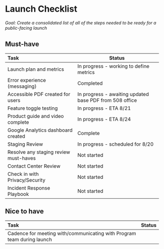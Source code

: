 # Launch Checklist

###### Goal: Create a consolidated list of all of the steps needed to be ready for a public-facing launch

## Must-have
| Task     | Status |
| :----------- | ----------- |
| Launch plan and metrics   |In progress - working to define metrics | 
| Error experience (messaging)  | Completed  |
| Accessible PDF created for users | In progress - awaiting updated base PDF from 508 office|
| Feature toggle testing  | In progress - ETA 8/21    |
| Product guide and video complete | In progress - ETA 8/24|
| Google Analytics dashboard created   | Complete |
| Staging Review | In progress - scheduled for 8/20 |
| Resolve any staging review must-haves | Not started
| Contact Center Review   | Not started |
| Check in with Privacy/Security | Not started|
| Incident Response Playbook   | Not started|


## Nice to have

| Task     | Status |
| :----------- | ----------- |
| Cadence for meeting with/communicating with Program team during launch|     |
